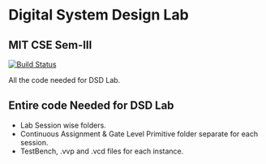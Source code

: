# Digital System Design Lab 
## MIT CSE Sem-III


[![Build Status](https://travis-ci.org/joemccann/dillinger.svg?branch=master)](https://travis-ci.org/joemccann/dillinger)

All the code needed for DSD Lab.

## Entire code Needed for DSD Lab

- Lab Session wise folders. 
- Continuous Assignment & Gate Level Primitive folder separate for each session.
- TestBench, .vvp and .vcd files for each instance.


